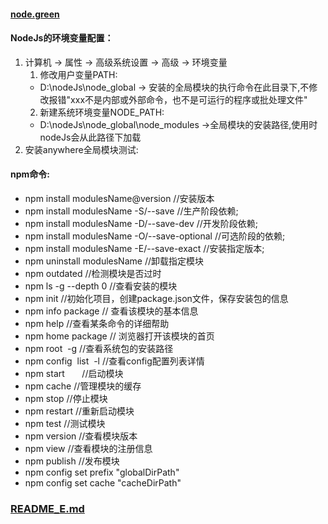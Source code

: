#### [node.green](http://node.green/)
#### NodeJs的环境变量配置：
  1. 计算机 -> 属性 -> 高级系统设置 -> 高级 -> 环境变量
      1. 修改用户变量PATH:
        * D:\nodeJs\node_global -> 安装的全局模块的执行命令在此目录下,不修改报错"xxx不是内部或外部命令，也不是可运行的程序或批处理文件"
      2. 新建系统环境变量NODE_PATH:
        * D:\nodeJs\node_global\node_modules ->全局模块的安装路径,使用时nodeJs会从此路径下加载
  2. 安装anywhere全局模块测试:
#### npm命令:
* npm install modulesName@version  //安装版本
* npm install modulesName -S/--save //生产阶段依赖;
* npm install modulesName -D/--save-dev   //开发阶段依赖;
* npm install modulesName -O/--save-optional  //可选阶段的依赖;
* npm install modulesName -E/--save-exact     //安装指定版本;
* npm uninstall modulesName       //卸载指定模块
* npm outdated                    //检测模块是否过时
* npm ls -g --depth 0          //查看安装的模块
* npm init        //初始化项目，创建package.json文件，保存安装包的信息
* npm info package // 查看该模块的基本信息
* npm help        //查看某条命令的详细帮助
* npm home package // 浏览器打开该模块的首页
* npm root  -g  //查看系统包的安装路径
* npm config  list  -l  //查看config配置列表详情
* npm start       //启动模块
* npm cache      //管理模块的缓存
* npm stop        //停止模块
* npm restart    //重新启动模块
* npm test       //测试模块
* npm version    //查看模块版本
* npm view       //查看模块的注册信息
* npm publish     //发布模块
* npm config set prefix "globalDirPath"
* npm config set cache "cacheDirPath"
### [README_E.md](https://github.com/luoleiself/summary/blob/master/NodeJs/README_E.md)
